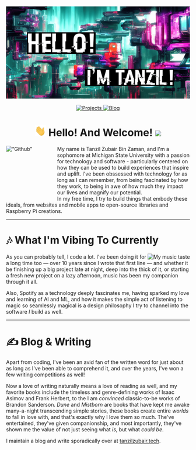 <!-- <img src="https://gpvc.arturio.dev/tanzilzubair" alt="Profile views"> -->
[![Header](https://raw.githubusercontent.com/tanzilzubair/tanzilzubair/main/assets/Header.png)](https://tanzilzubair.tech/)
<p align="center">
  <a href="https://tanzilzubair.tech/projects/" target="_blank">
    <img src="https://img.shields.io/badge/-PROJECTS-green?&style=for-the-badge&color=0fbfb2&labelColor=0fbfb2" alt="Projects"/>
  </a>
 <a href="https://tanzilzubair.tech/blog/" target="_blank">
    <img src="https://img.shields.io/badge/-BLOG-green?&style=for-the-badge&color=ca2592&labelColor=ca2592" alt="Blog"/>
  </a>
</p>

<h1 align="center"><img src="https://github.com/tanzilzubair/tanzilzubair/blob/54147c4f730322e33c2810efd046c0249c606894/assets/waving_hand.gif" width="30px" height="30px" /> Hello! And Welcome! <img src="https://emojis.slackmojis.com/emojis/images/1621024394/39092/cat-roll.gif?1621024394" width="30px" /></h1>

<p>
  <img align="left" alt=“Github” src="https://user-images.githubusercontent.com/5713670/87202985-820dcb80-c2b6-11ea-9f56-7ec461c497c3.gif" width="140px" height="140px">
</p>

My name is Tanzil Zubair Bin Zaman, and I'm a sophomore at Michigan State University with a passion for technology and software - particularly centered on how they can be used to build experiences that inspire and uplift. I've been obssessed with technology for as long as I can remember, from being fascinated by how they work, to being in awe of how much they impact our lives and magnify our potential. <br> In my free time, I try to build things that embody these ideals, from websites and mobile apps to open-source libraries and Raspberry Pi creations.


---

# 🎶 What I'm Vibing To Currently
<p>
  <img align="right" alt="My music taste" src="https://tanzilzubair.tech/4AAQSkZJRgABAQEASABIAAD.svg">
</p>

As you can probably tell, I code a lot. I've been doing it for a long time too — over 10 years since I wrote that first line — and whether it be finishing up a big project late at night, deep into the thick of it, or starting a fresh new project on a lazy afternoon, music has been my companion through it all. 

Also, Spotify as a technology deeply fascinates me, having sparked my love and learning of AI and ML, and how it makes the simple act of listening to magic so seamlessly magical is a design philosophy I try to channel into the software *I* build as well.

 ---
# ✍️ Blog & Writing
Apart from coding, I've been an avid fan of the written word for just about as long as I've been able to comprehend it, and over the years, I've won a few writing competitions as well!

Now a love of writing naturally means a love of reading as well, and my favorite books include the timeless and genre-defining works of Isaac Asimov and Frank Herbert, to the I am _convinced_ classic-to-be works of Brandon Sanderson. 
*Dune* and *Mistborn* are books that have kept me awake many-a-night transcending simple stories, these books create entire *worlds* to fall in love with, and that's exactly why I love them so much. The've entertained, they've given companionship, and most importantly, they've shown me the value of not just seeing what _is_, but what _could be_.

I maintain a blog and write sporadically over at [tanzilzubair.tech](tanzilzubair.tech). 
